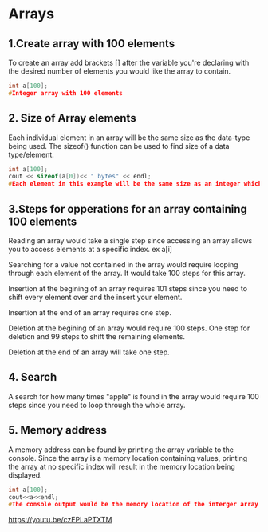 # Arrays 
## 1.Create array with 100 elements
To create an array add brackets [] after the variable you're declaring with the desired number
of elements you would like the array to contain.
```c++
int a[100];
#Integer array with 100 elements
```
## 2. Size of Array elements
Each individual element in an array will be the same size as the data-type being used.
The sizeof() function can be used to find size of a data type/element.
```c++
int a[100];
cout << sizeof(a[0])<< " bytes" << endl;
#Each element in this example will be the same size as an integer which is 4 bytes.
```
## 3.Steps for opperations for an array containing 100 elements 
Reading an array would take a single step since accessing an array allows you to access
elements at a specific index. ex a[i]

Searching for a value not contained in the array would require looping through each element
of the array. It would take 100 steps for this array.

Insertion at the begining of an array requires 101 steps since you need to shift every element
over and the insert your element.

Insertion at the end of an array requires one step.

Deletion at the begining of an array would require 100 steps. One step for deletion and 99 steps
to shift the remaining elements.

Deletion at the end of an array will take one step.
## 4. Search
A search for how many times "apple" is found in the array would require 100 steps since you
need to loop through the whole array.
## 5. Memory address
A memory address can be found by printing the array variable to the console.
Since the array is a memory location containing values, printing the array at no specific index will
result in the memory location being displayed.
```c++
int a[100];
cout<<a<<endl;
#The console output would be the memory location of the interger array a.
```
   
https://youtu.be/czEPLaPTXTM








